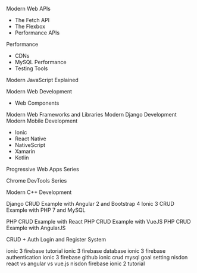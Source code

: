 


Modern Web APIs

* The Fetch API
* The Flexbox
* Performance APIs

Performance 

* CDNs
* MySQL Performance
* Testing Tools

Modern JavaScript Explained 

Modern Web Development 

* Web Components

Modern Web Frameworks and Libraries
Modern Django Development
Modern Mobile Development

* Ionic 
* React Native
* NativeScript
* Xamarin
* Kotlin

Progressive Web Apps Series

Chrome DevTools Series

Modern C++ Development

Django CRUD Example with Angular 2 and Bootstrap 4
Ionic 3 CRUD Example with PHP 7 and MySQL

PHP CRUD Example with React
PHP CRUD Example with VueJS
PHP CRUD Example with AngularJS

CRUD + Auth Login and Register System





ionic 3 firebase tutorial
ionic 3 firebase database
ionic 3 firebase authentication
ionic 3 firebase github
ionic crud mysql
goal setting nisdon
react vs angular vs vue.js nisdon
firebase ionic 2 tutorial
